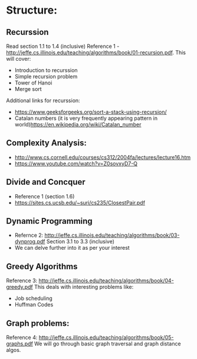 # Structure:

## Recurssion 
Read section 1.1 to 1.4 (inclusive)
Reference 1 - http://jeffe.cs.illinois.edu/teaching/algorithms/book/01-recursion.pdf. 
This will cover:
* Introduction to recurssion
* Simple recursion problem
* Tower of Hanoi 
* Merge sort

Additional links for recurssion:
* https://www.geeksforgeeks.org/sort-a-stack-using-recursion/
* Catalan numbers (it is very frequently appearing pattern in world)https://en.wikipedia.org/wiki/Catalan_number

## Complexity Analysis:
* http://www.cs.cornell.edu/courses/cs312/2004fa/lectures/lecture16.htm
* https://www.youtube.com/watch?v=Z0sovxyD7-Q

## Divide and Concquer
* Reference 1 (section 1.6)
* https://sites.cs.ucsb.edu/~suri/cs235/ClosestPair.pdf

## Dynamic Programming
* Refernce 2: http://jeffe.cs.illinois.edu/teaching/algorithms/book/03-dynprog.pdf
Section 3.1 to 3.3 (inclusive)
* We can delve further into it as per your interest

## Greedy Algorithms
Reference 3: http://jeffe.cs.illinois.edu/teaching/algorithms/book/04-greedy.pdf
This deals with interesting problems like:
* Job scheduling
* Huffman Codes

## Graph problems:
Reference 4: http://jeffe.cs.illinois.edu/teaching/algorithms/book/05-graphs.pdf
We will go through basic graph traversal and graph distance algos. 





